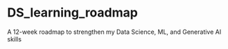 # DS_learning_roadmap
A 12-week roadmap to strengthen my Data Science, ML, and Generative AI skills
